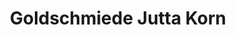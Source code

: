 ---
title: "Goldschmiede Jutta Korn"
url: /rothenburg-ob-der-tauber/goldschmiede-jutta-korn/
shop: Schmuck
---